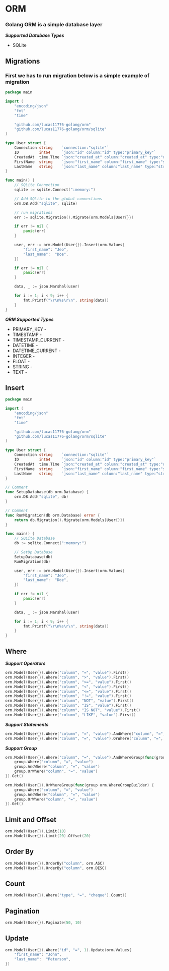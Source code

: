 # ORM

### Golang ORM is a simple database layer


***Supported Database Types***

- SQLite


<!-- ## Let's get started with golang ORM -->


## Migrations

### First we has to run migration below is a simple example of migration

```go
package main

import (
	"encoding/json"
	"fmt"
	"time"

	"github.com/lucas11776-golang/orm"
	"github.com/lucas11776-golang/orm/sqlite"
)

type User struct {
	Connection string    `connection:"sqlite"`
	ID         int64     `json:"id" column:"id" type:"primary_key"`
	CreatedAt  time.Time `json:"created_at" column:"created_at" type:"datetime_current"`
	FirstName  string    `json:"first_name" column:"first_name" type:"string"`
	LastName   string    `json:"last_name" column:"last_name" type:"string"`
}

func main() {
	// SQLite Connection
	sqlite := sqlite.Connect(":memory:")

	// Add SQLite to the global connections
	orm.DB.Add("sqlite", sqlite)

	// run migrations
	err := sqlite.Migration().Migrate(orm.Models{User{}})

	if err != nil {
		panic(err)
	}

	user, err := orm.Model(User{}).Insert(orm.Values{
		"first_name": "Jeo",
		"last_name":  "Doe",
	})

	if err != nil {
		panic(err)
	}

	data, _ := json.Marshal(user)

	for i := 1; i < 9; i++ {
		fmt.Printf("\r\n%s\r\n", string(data))
	}
}
```

***ORM Supported Types***
- PRIMARY_KEY       - 
- TIMESTAMP         - 
- TIMESTAMP_CURRENT - 
- DATETIME          -  
- DATETIME_CURRENT  -
- INTEGER           -
- FLOAT             -
- STRING            -
- TEXT              -


## Insert

```go
package main

import (
	"encoding/json"
	"fmt"
	"time"

	"github.com/lucas11776-golang/orm"
	"github.com/lucas11776-golang/orm/sqlite"
)

type User struct {
	Connection string    `connection:"sqlite"`
	ID         int64     `json:"id" column:"id" type:"primary_key"`
	CreatedAt  time.Time `json:"created_at" column:"created_at" type:"datetime_current"`
	FirstName  string    `json:"first_name" column:"first_name" type:"string"`
	LastName   string    `json:"last_name" column:"last_name" type:"string"`
}

// Comment
func SetupDatabase(db orm.Database) {
	orm.DB.Add("sqlite", db)
}

// Comment
func RunMigration(db orm.Database) error {
	return db.Migration().Migrate(orm.Models{User{}})
}

func main() {
	// SQLite Database
	db := sqlite.Connect(":memory:")

	// SetUp Database
	SetupDatabase(db)
	RunMigration(db)

	user, err := orm.Model(User{}).Insert(orm.Values{
		"first_name": "Jeo",
		"last_name":  "Doe",
	})

	if err != nil {
		panic(err)
	}

	data, _ := json.Marshal(user)

	for i := 1; i < 9; i++ {
		fmt.Printf("\r\n%s\r\n", string(data))
	}
}
```


## Where

***Support Operators***

```go
orm.Model(User{}).Where("column", "=", "value").First()
orm.Model(User{}).Where("column", ">", "value").First()
orm.Model(User{}).Where("column", ">=", "value").First()
orm.Model(User{}).Where("column", "<", "value").First()
orm.Model(User{}).Where("column", "<=", "value").First()
orm.Model(User{}).Where("column", "!=", "value").First()
orm.Model(User{}).Where("column", "NOT", "value").First()
orm.Model(User{}).Where("column", "IS", "value").First()
orm.Model(User{}).Where("column", "IS NOT", "value").First()
orm.Model(User{}).Where("column", "LIKE", "value").First()
```

***Support Statements***

```go
orm.Model(User{}).Where("column", "=", "value").AndWhere("column", "=", "value").Get()
orm.Model(User{}).Where("column", "=", "value").OrWhere("column", "=", "value").Get()
```

***Support Group***

```go
orm.Model(User{}).Where("column", "=", "value").AndWhereGroup(func(group orm.WhereGroupBuilder) {
    group.Where("column", "=", "value")
    group.AndWhere("column", "=", "value")
    group.OrWhere("column", "=", "value")
}).Get()
```

```go
orm.Model(User{}).OrWhereGroup(func(group orm.WhereGroupBuilder) {
    group.Where("column", "=", "value")
    group.AndWhere("column", "=", "value")
    group.OrWhere("column", "=", "value")
}).Get()
```


## Limit and Offset

```go
orm.Model(User{}).Limit(10)
orm.Model(User{}).Limit(20).Offset(20)
```


## Order By

```go
orm.Model(User{}).OrderBy("column", orm.ASC)
orm.Model(User{}).OrderBy("column", orm.DESC)
```


## Count

```go
orm.Model(User{}).Where("type", "=", "cheque").Count()
```


## Pagination

```go
orm.Model(User{}).Paginate(50, 10)
```

## Update

```go
orm.Model(User{}).Where("id", "=", 1).Update(orm.Values{
    "first_name": "John",
    "last_name":  "Peterson",
})
```